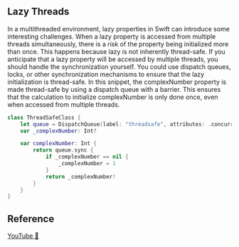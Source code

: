 ## Lazy Threads

In a multithreaded environment, lazy properties in Swift can introduce some interesting challenges. When a lazy property is accessed from multiple threads simultaneously, there is a risk of the property being initialized more than once. This happens because lazy is not inherently thread-safe. If you anticipate that a lazy property will be accessed by multiple threads, you should handle the synchronization yourself. You could use dispatch queues, locks, or other synchronization mechanisms to ensure that the lazy initialization is thread-safe. In this snippet, the complexNumber property is made thread-safe by using a dispatch queue with a barrier. This ensures that the calculation to initialize complexNumber is only done once, even when accessed from multiple threads.

```swift
class ThreadSafeClass {
    let queue = DispatchQueue(label: "threadsafe", attributes: .concurrent)
    var _complexNumber: Int?

    var complexNumber: Int {
        return queue.sync {
            if _complexNumber == nil {
                _complexNumber = 1
            }
            return _complexNumber!
        }
    }
}
```

## Reference

[YouTube 👀](https://youtube.com/shorts/t9KoKxmKz6U?feature=share)